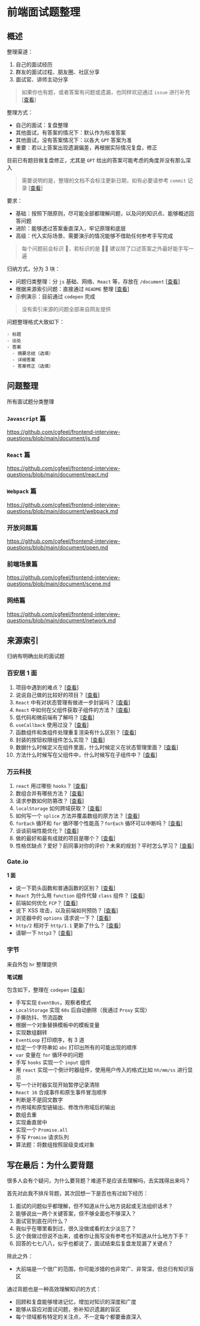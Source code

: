 # 前端面试题整理

## 概述

整理渠道：

1. 自己的面试经历
2. 群友的面试过程、朋友圈、社区分享
3. 面试官、讲师主动分享

> 如果你也有题，或者答案有问题或遗漏，也同样欢迎通过 `issue` 进行补充 [[查看](https://github.com/cgfeel/frontend-interview-questions/issues)]

整理方式：

- 自己的面试：复盘整理
- 其他面试，有答案的情况下：默认作为标准答案
- 其他面试，没有答案情况下：以各大 `GPT` 答案为准
- 重要：若以上答案出现遗漏偏差，再根据实际情况复盘，修正

目前已有题目做复盘修正，尤其是 `GPT` 给出的答案可能考虑的角度并没有那么深入

> 需要说明的是，整理的文档不会标注更新日期，如有必要请参考 `commit` 记录 [[查看](https://github.com/cgfeel/frontend-interview-questions/commits/main/)]

要求：

- 基础：按照下限原则，尽可能全部都理解问题，以及问的知识点、能够概述回答问题
- 进阶：能够透过答案垂直深入，牢记原理和底层
- 高级：代入实际场景、需要演示的情况能够不借助任何参考手写完成

> 每个问题前会标识 🔴，若标识的是 🧑‍💻 建议除了口述答案之外最好能手写一遍

归纳方式，分为 3 块：

- 问题归类整理：分 `js` 基础、网络、`React` 等，存放在 `/document` [[查看](#问题整理)]
- 根据来源索引问题：直接通过 `README` 整理 [[查看](#来源索引)]
- 示例演示：目前通过 `codepen` 完成

> 没有索引来源的问题全部来自网友提供

问题整理格式大致如下：

```
- 标题
- 出处
- 答案
  - 摘要总结（选填）
  - 详细答案
  - 答案修正（选填）
```

## 问题整理

所有面试题分类整理

### `Javascript` 篇

https://github.com/cgfeel/frontend-interview-questions/blob/main/document/js.md

### `React` 篇

https://github.com/cgfeel/frontend-interview-questions/blob/main/document/react.md

### `Webpack` 篇

https://github.com/cgfeel/frontend-interview-questions/blob/main/document/webpack.md

### 开放问题篇

https://github.com/cgfeel/frontend-interview-questions/blob/main/document/open.md

### 前端场景篇

https://github.com/cgfeel/frontend-interview-questions/blob/main/document/scene.md

### 网络篇

https://github.com/cgfeel/frontend-interview-questions/blob/main/document/network.md

## 来源索引

归纳有明确出处的面试题

### 百安居 1 面

1. 项目中遇到的难点？ [[查看](https://github.com/cgfeel/frontend-interview-questions/blob/main/document/open.md#-%E9%A1%B9%E7%9B%AE%E4%B8%AD%E9%81%87%E5%88%B0%E7%9A%84%E9%9A%BE%E7%82%B9)]
2. 说说自己做的比较好的项目？ [[查看](https://github.com/cgfeel/frontend-interview-questions/blob/main/document/open.md#-%E8%AF%B4%E8%AF%B4%E8%87%AA%E5%B7%B1%E5%81%9A%E7%9A%84%E6%AF%94%E8%BE%83%E5%A5%BD%E7%9A%84%E9%A1%B9%E7%9B%AE)]
3. `React` 中有对状态管理有做进一步封装吗？ [[查看](https://github.com/cgfeel/frontend-interview-questions/blob/main/document/react.md#-react-%E4%B8%AD%E6%9C%89%E5%AF%B9%E7%8A%B6%E6%80%81%E7%AE%A1%E7%90%86%E6%9C%89%E5%81%9A%E8%BF%9B%E4%B8%80%E6%AD%A5%E5%B0%81%E8%A3%85%E5%90%97)]
4. `React` 中如何在父组件获取子组件的方法？ [[查看](https://github.com/cgfeel/frontend-interview-questions/blob/main/document/react.md#-react-%E4%B8%AD%E5%A6%82%E4%BD%95%E5%9C%A8%E7%88%B6%E7%BB%84%E4%BB%B6%E8%8E%B7%E5%8F%96%E5%AD%90%E7%BB%84%E4%BB%B6%E7%9A%84%E6%96%B9%E6%B3%95)]
5. 低代码和微前端有了解吗？ [[查看](https://github.com/cgfeel/frontend-interview-questions/blob/main/document/scene.md#-%E4%BD%8E%E4%BB%A3%E7%A0%81%E5%92%8C%E5%BE%AE%E5%89%8D%E7%AB%AF%E6%9C%89%E4%BA%86%E8%A7%A3%E5%90%97)]
6. `useCallback` 使用过没？ [[查看](https://github.com/cgfeel/frontend-interview-questions/blob/main/document/react.md#-usecallback-%E4%BD%BF%E7%94%A8%E8%BF%87%E6%B2%A1)]
7. 函数组件和类组件处理重复渲染有什么区别？ [[查看](https://github.com/cgfeel/frontend-interview-questions/blob/main/document/react.md#-%E5%87%BD%E6%95%B0%E7%BB%84%E4%BB%B6%E5%92%8C%E7%B1%BB%E7%BB%84%E4%BB%B6%E5%A4%84%E7%90%86%E9%87%8D%E5%A4%8D%E6%B8%B2%E6%9F%93%E6%9C%89%E4%BB%80%E4%B9%88%E5%8C%BA%E5%88%AB)]
8. 封装的按钮权限组件怎么实现？ [[查看](https://github.com/cgfeel/frontend-interview-questions/blob/main/document/react.md#-%E5%B0%81%E8%A3%85%E7%9A%84%E6%8C%89%E9%92%AE%E6%9D%83%E9%99%90%E7%BB%84%E4%BB%B6%E6%80%8E%E4%B9%88%E5%AE%9E%E7%8E%B0)]
9. 数据什么时候定义在组件里面，什么时候定义在状态管理里面？ [[查看](https://github.com/cgfeel/frontend-interview-questions/blob/main/document/react.md#-%E6%95%B0%E6%8D%AE%E4%BB%80%E4%B9%88%E6%97%B6%E5%80%99%E5%AE%9A%E4%B9%89%E5%9C%A8%E7%BB%84%E4%BB%B6%E9%87%8C%E9%9D%A2%E4%BB%80%E4%B9%88%E6%97%B6%E5%80%99%E5%AE%9A%E4%B9%89%E5%9C%A8%E7%8A%B6%E6%80%81%E7%AE%A1%E7%90%86%E9%87%8C%E9%9D%A2)]
10. 方法什么时候写在父组件中，什么时候写在子组件中？ [[查看](https://github.com/cgfeel/frontend-interview-questions/blob/main/document/react.md#-%E6%96%B9%E6%B3%95%E4%BB%80%E4%B9%88%E6%97%B6%E5%80%99%E5%86%99%E5%9C%A8%E7%88%B6%E7%BB%84%E4%BB%B6%E4%B8%AD%E4%BB%80%E4%B9%88%E6%97%B6%E5%80%99%E5%86%99%E5%9C%A8%E5%AD%90%E7%BB%84%E4%BB%B6%E4%B8%AD)]

### 万云科技

1. `react` 用过哪些 `hooks`？ [[查看](https://github.com/cgfeel/frontend-interview-questions/blob/main/document/react.md#-react-%E7%94%A8%E8%BF%87%E5%93%AA%E4%BA%9B-hooks)]
2. 数组合并有哪些方法？ [[查看](https://github.com/cgfeel/frontend-interview-questions/blob/main/document/js.md#-%E6%95%B0%E7%BB%84%E5%90%88%E5%B9%B6%E6%9C%89%E5%93%AA%E4%BA%9B%E6%96%B9%E6%B3%95)]
3. 请求参数如何防篡改？ [[查看](https://github.com/cgfeel/frontend-interview-questions/blob/main/document/js.md#-%E8%AF%B7%E6%B1%82%E5%8F%82%E6%95%B0%E5%A6%82%E4%BD%95%E9%98%B2%E7%AF%A1%E6%94%B9)]
4. `localStorage` 如何跨域获取？ [[查看](https://github.com/cgfeel/frontend-interview-questions/blob/main/document/js.md#-localstorage-%E5%A6%82%E4%BD%95%E8%B7%A8%E5%9F%9F%E8%8E%B7%E5%8F%96)]
5. 如何写一个 `splice` 方法并覆盖数组的原方法？ [[查看](https://github.com/cgfeel/frontend-interview-questions/blob/main/document/js.md#-%E5%A6%82%E4%BD%95%E5%86%99%E4%B8%80%E4%B8%AA-splice-%E6%96%B9%E6%B3%95%E5%B9%B6%E8%A6%86%E7%9B%96%E6%95%B0%E7%BB%84%E7%9A%84%E5%8E%9F%E6%96%B9%E6%B3%95)]
6. `forEach` 循环和 `for` 循环哪个性能高？`forEach` 循环可以中断吗？ [[查看](https://github.com/cgfeel/frontend-interview-questions/blob/main/document/js.md#-foreach-%E5%BE%AA%E7%8E%AF%E5%92%8C-for-%E5%BE%AA%E7%8E%AF%E5%93%AA%E4%B8%AA%E6%80%A7%E8%83%BD%E9%AB%98foreach-%E5%BE%AA%E7%8E%AF%E5%8F%AF%E4%BB%A5%E4%B8%AD%E6%96%AD%E5%90%97)]
7. 谈谈前端性能优化？ [[查看](https://github.com/cgfeel/frontend-interview-questions/blob/main/document/scene.md#-%E8%B0%88%E8%B0%88%E5%89%8D%E7%AB%AF%E6%80%A7%E8%83%BD%E4%BC%98%E5%8C%96)]
8. 做的最好和最有成就的项目是哪个？ [[查看](https://github.com/cgfeel/frontend-interview-questions/blob/main/document/open.md#-%E5%81%9A%E7%9A%84%E6%9C%80%E5%A5%BD%E5%92%8C%E6%9C%80%E6%9C%89%E6%88%90%E5%B0%B1%E7%9A%84%E9%A1%B9%E7%9B%AE%E6%98%AF%E5%93%AA%E4%B8%AA)]
9. 性格优缺点？爱好？前同事对你的评价？未来的规划？平时怎么学习？ [[查看](https://github.com/cgfeel/frontend-interview-questions/blob/main/document/open.md#-%E6%80%A7%E6%A0%BC%E4%BC%98%E7%BC%BA%E7%82%B9%E7%88%B1%E5%A5%BD%E5%89%8D%E5%90%8C%E4%BA%8B%E5%AF%B9%E4%BD%A0%E7%9A%84%E8%AF%84%E4%BB%B7%E6%9C%AA%E6%9D%A5%E7%9A%84%E8%A7%84%E5%88%92%E5%B9%B3%E6%97%B6%E6%80%8E%E4%B9%88%E5%AD%A6%E4%B9%A0)]

### Gate.io

**1 面**

- 说一下箭头函数和普通函数的区别？ [[查看](https://github.com/cgfeel/frontend-interview-questions/blob/main/document/js.md#-%E8%AF%B4%E4%B8%80%E4%B8%8B%E7%AE%AD%E5%A4%B4%E5%87%BD%E6%95%B0%E5%92%8C%E6%99%AE%E9%80%9A%E5%87%BD%E6%95%B0%E7%9A%84%E5%8C%BA%E5%88%AB)]
- `React` 为什么用 `function` 组件代替 `class` 组件？ [[查看](https://github.com/cgfeel/frontend-interview-questions/blob/main/document/react.md#-react-%E4%B8%BA%E4%BB%80%E4%B9%88%E7%94%A8-function-%E7%BB%84%E4%BB%B6%E4%BB%A3%E6%9B%BF-class-%E7%BB%84%E4%BB%B6)]
- 前端如何优化 `FCP`？ [[查看](https://github.com/cgfeel/frontend-interview-questions/blob/main/document/scene.md#-%E5%A6%82%E4%BD%95%E4%BC%98%E5%8C%96%E5%89%8D%E7%AB%AF-fcp)]
- 说下 XSS 攻击，以及前端如何预防？ [[查看](https://github.com/cgfeel/frontend-interview-questions/blob/main/document/scene.md#-%E8%AF%B4%E4%B8%8B-xss-%E6%94%BB%E5%87%BB%E4%BB%A5%E5%8F%8A%E5%89%8D%E7%AB%AF%E5%A6%82%E4%BD%95%E9%A2%84%E9%98%B2)]
- 浏览器中的 `options` 请求说一下？ [[查看](https://github.com/cgfeel/frontend-interview-questions/blob/main/document/network.md#-%E8%AF%B4%E4%B8%80%E4%B8%8B%E6%B5%8F%E8%A7%88%E5%99%A8%E7%9A%84-cors-%E5%90%8C%E6%BA%90%E7%AD%96%E7%95%A5)]
- `http/2` 相对于 `http/1.1` 更新了什么？ [[查看](https://github.com/cgfeel/frontend-interview-questions/blob/main/document/network.md#-http2-%E7%9B%B8%E5%AF%B9%E4%BA%8E-http11-%E6%9B%B4%E6%96%B0%E4%BA%86%E4%BB%80%E4%B9%88)]
- 请聊一下 `http3`？ [[查看](https://github.com/cgfeel/frontend-interview-questions/blob/main/document/network.md#-%E8%AF%B7%E8%81%8A%E4%B8%80%E4%B8%8B-http3)]

### 字节

来自外包 `hr` 整理提供

**笔试题**

包含如下，整理在 `codepen` [[查看](https://codepen.io/collection/EPjerE)]

- 手写实现 `EventBus`，观察者模式
- `LocalStorage` 实现 `60s` 后自动删除（我通过 `Proxy` 实现）
- 手撕防抖、节流函数
- 根据一个对象替换模板中的模板变量
- 实现数组翻转
- `EventLoop` 打印顺序，有 3 道
- 给定一个字符串如 `abc` 打印出所有的可能出现的顺序
- `var` 变量在 `for` 循环中的问题
- 手写 `hooks` 实现一个 `input` 组件
- 用 `react` 实现一个倒计时器组件，使用用户传入的格式比如 `hh/mm/ss` 进行显示
- 写一个计时器实现开始暂停记录清除
- `React 16` 合成事件和原生事件冒泡顺序
- 判断是不是回文数字
- 作用域和原型链输出、修改作用域后的输出
- 数组去重
- 实现垂直居中
- 实现一个 `Promise.all`
- 手写 `Promise` 请求队列
- 算法题：将数组按照层级变成对象

## 写在最后：为什么要背题

很多人会有个疑问，为什么要背题？难道不是应该去理解吗，去实践得出来吗？

首先对此我不排斥背题，其次回想一下是否也有过如下经历：

1. 面试的问题似乎都理解，但不知道从什么地方说起或无法组织话术？
2. 能够说出一两个关键答案，但不够全面也不够深入？
3. 面试官到底在问什么？
4. 我似乎在哪里看到过，很久没做或看的太少淡忘了？
5. 这个我做过但说不出来，或者你让我写没有参考也不知道从什么地方下手？
6. 回答的七七八八，似乎也都说了，面试结束后复盘发现漏了关键点？

除此之外：

- 大前端是一个很广的范围，你可能涉猎的也非常广、非常深，但总归有知识盲区

通过背题也是一种高效理解知识的方式：

- 回顾和复盘能够增进记忆，增加对知识的深度和广度
- 能够从容应对面试问题，弥补知识遗漏的盲区
- 每个领域都有特定的关注点，不一定每个都要垂直深入
